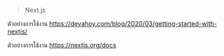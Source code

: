 
> Next.js

ตัวอย่างการใช้งาน https://devahoy.com/blog/2020/03/getting-started-with-nextjs/

ตัวอย่างการใช้งาน https://nextjs.org/docs

